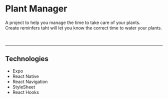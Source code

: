 # Plant Manager

A project to help you manage the time to take care of your plants. <br />
Create reminfers taht will let you know the correct time to water your plants.
<br />
<br />
<br />

---

## Technologies

- Expo
- React Native
- React Navigation
- StyleSheet
- React Hooks
